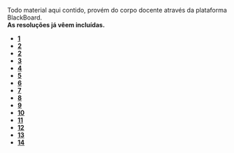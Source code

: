 Todo material aqui contido, provém do corpo docente através da plataforma BlackBoard.
<br> **As resoluções já vêem incluídas.**

* [**1**](AN_provaComplementar_2021.PNG)
* [**2**](exame_1617.pdf)
* [**2**](exame_1718.pdf)
* [**3**](exame_1819.pdf)
* [**4**](exame_1920.pdf)
* [**5**](teste1_1617.pdf)
* [**6**](teste1_1718.pdf)
* [**7**](teste1_1819.pdf)
* [**8**](teste1_1920.pdf)
* [**9**](teste1_2021.pdf)
* [**10**](teste1_2122.pdf)
* [**11**](teste2_1617.pdf)
* [**12**](teste2_1718.pdf)
* [**13**](teste2_1819.pdf)
* [**14**](teste2_1920.pdf)
